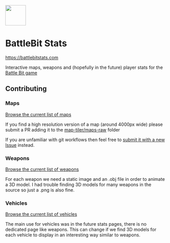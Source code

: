 <p align="left">
  <a href="https://battlebitstats.com" target="_blank" rel="noopener noreferrer">
    <img width="64" src="https://raw.githubusercontent.com/alexcroox/battlebit-stats/main/public/safari-pinned-tab.png" />
  </a>
</p>

# BattleBit Stats

https://battlebitstats.com

Interactive maps, weapons and (hopefully in the future) player stats for the [Battle Bit game](https://store.steampowered.com/app/671860/BattleBit_Remastered/)

## Contributing

### Maps

[Browse the current list of maps](https://github.com/alexcroox/battlebit-stats/blob/main/src/lib/map-config.ts)

If you find a high resolution version of a map (around 4000px wide) please submit a PR adding it to the [map-tiler/maps-raw](https://github.com/alexcroox/battlebit-stats/tree/main/map-tiler/maps-raw) folder 

If you are unfamiliar with git workflows then feel free to [submit it with a new Issue](https://github.com/alexcroox/battlebit-stats/issues/new) instead.

### Weapons

[Browse the current list of weapons](https://github.com/alexcroox/battlebit-stats/blob/main/src/lib/weapon-config.ts)

For each weapon we need a static image and an .obj file in order to animate a 3D model. I had trouble finding 3D models for many weapons in the source so just a .png is also fine.

### Vehicles

[Browse the current list of vehicles](https://github.com/alexcroox/battlebit-stats/blob/main/src/lib/vehicle-config.ts)

The main use for vehicles was in the future stats pages, there is no dedicated page like weapons. This can change if we find 3D models for each vehicle to display in an interesting way similar to weapons.
